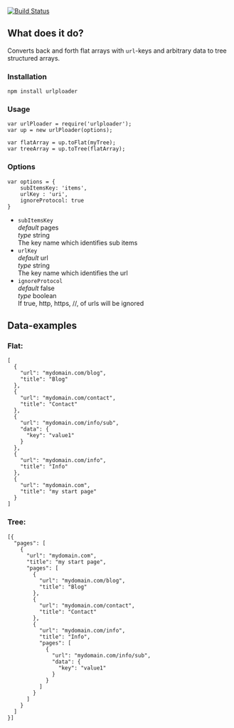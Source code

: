 [![Build Status](https://secure.travis-ci.org/hamsterbacke23/urlploader.svg)](http://travis-ci.org/hamsterbacke23/urlploader)

## What does it do?
Converts back and forth flat arrays with `url`-keys and arbitrary data to tree structured arrays.

### Installation
    npm install urlploader

### Usage
    var urlPloader = require('urlploader');
    var up = new urlPloader(options);

    var flatArray = up.toFlat(myTree);
    var treeArray = up.toTree(flatArray);

### Options

    var options = {
        subItemsKey: 'items',
        urlKey : 'uri',
        ignoreProtocol: true
    }

 - `subItemsKey` <br />
    *default* pages<br />
    *type* string<br />
    The key name which identifies sub items
 - `urlKey` <br />
    *default* url<br />
    *type* string<br />
    The key name which identifies the url
 - `ignoreProtocol` <br />
    *default* false<br />
    *type* boolean<br />
    If true, http, https, //, of urls will be ignored

## Data-examples

### Flat:
    [
      {
        "url": "mydomain.com/blog",
        "title": "Blog"
      },
      {
        "url": "mydomain.com/contact",
        "title": "Contact"
      },
      {
        "url": "mydomain.com/info/sub",
        "data": {
          "key": "value1"
        }
      },
      {
        "url": "mydomain.com/info",
        "title": "Info"
      },
      {
        "url": "mydomain.com",
        "title": "my start page"
      }
    ]



### Tree:
    [{
      "pages": [
        {
          "url": "mydomain.com",
          "title": "my start page",
          "pages": [
            {
              "url": "mydomain.com/blog",
              "title": "Blog"
            },
            {
              "url": "mydomain.com/contact",
              "title": "Contact"
            },
            {
              "url": "mydomain.com/info",
              "title": "Info",
              "pages": [
                {
                  "url": "mydomain.com/info/sub",
                  "data": {
                    "key": "value1"
                  }
                }
              ]
            }
          ]
        }
      ]
    }]


